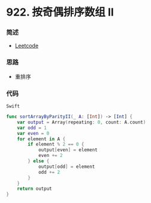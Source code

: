 # 922. 按奇偶排序数组 II

### 简述

- [Leetcode](https://leetcode-cn.com/problems/sort-array-by-parity-ii/)

### 思路

- 重排序

### 代码

`Swift`

```swift
func sortArrayByParityII(_ A: [Int]) -> [Int] {
    var output = Array(repeating: 0, count: A.count)
    var odd = 1
    var even = 0
    for element in A {
        if element % 2 == 0 {
            output[even] = element
            even += 2
        } else {
            output[odd] = element
            odd += 2
        }
    }
    return output
}

```